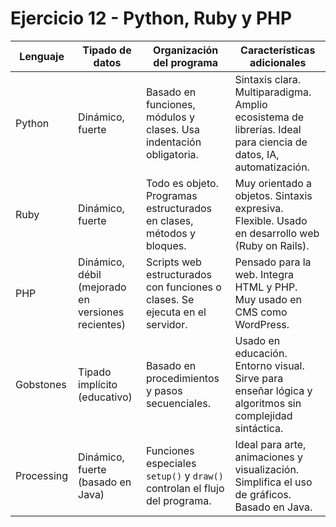# Ejercicio 12 - Python, Ruby y PHP

| Lenguaje | Tipado de datos | Organización del programa | Características adicionales |
| --- | --- | --- | --- |
| Python | Dinámico, fuerte | Basado en funciones, módulos y clases. Usa indentación obligatoria. | Sintaxis clara. Multiparadigma. Amplio ecosistema de librerías. Ideal para ciencia de datos, IA, automatización. |
| Ruby | Dinámico, fuerte | Todo es objeto. Programas estructurados en clases, métodos y bloques. | Muy orientado a objetos. Sintaxis expresiva. Flexible. Usado en desarrollo web (Ruby on Rails). |
| PHP | Dinámico, débil (mejorado en versiones recientes) | Scripts web estructurados con funciones o clases. Se ejecuta en el servidor. | Pensado para la web. Integra HTML y PHP. Muy usado en CMS como WordPress. |
| Gobstones | Tipado implícito (educativo) | Basado en procedimientos y pasos secuenciales. | Usado en educación. Entorno visual. Sirve para enseñar lógica y algoritmos sin complejidad sintáctica. |
| Processing | Dinámico, fuerte (basado en Java) | Funciones especiales `setup()` y `draw()` controlan el flujo del programa. | Ideal para arte, animaciones y visualización. Simplifica el uso de gráficos. Basado en Java. |